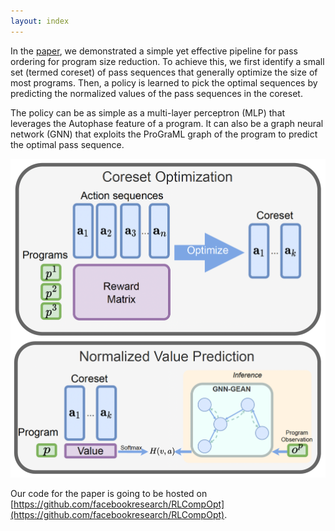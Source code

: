 ```yaml
---
layout: index
---
```


In the [paper](https://arxiv.org/abs/2301.05104), we demonstrated a simple yet effective pipeline for pass ordering for program size reduction. To achieve this, we first identify a small set (termed coreset) of pass sequences that generally optimize the size of most programs. Then, a policy is learned to pick the optimal sequences by predicting the normalized values of the pass sequences in the coreset. 

The policy can be as simple as a multi-layer perceptron (MLP) that leverages the Autophase feature of a program. It can also be a graph neural network (GNN) that exploits the ProGraML graph of the program to predict the optimal pass sequence.

![Pipeline](images/pipeline.png)

Our code for the paper is going to be hosted on [https://github.com/facebookresearch/RLCompOpt](https://github.com/facebookresearch/RLCompOpt).
